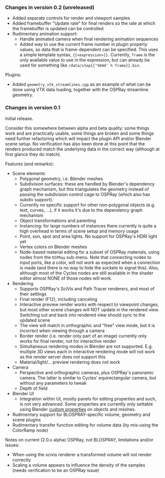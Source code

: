 ### Changes in version 0.2 (unreleased)

* Added separate controls for render and viewport samples
* Added framebuffer "Update rate" for final renders so 
  the rate at which the framebuffer is updated can be controlled
* Rudimentary animation support:
  - Handle animated camera when final rendering animation sequences
  - Added way to use the current frame number in plugin property 
    values, so data that is frame-dependent can be specified. This 
    uses a simple template syntax, `{{<expression>}}`. 
    Currently, `frame` is the only available value to use in the 
    expression, but can already be used for something like 
    `/data/step{{'%04d' % frame}}.bin`.
    
Plugins:

* Added `geometry_vtk_streamlines.cpp` as an example of what can be
  done using VTK data loading, together with the OSPRay streamline
  geometry.

### Changes in version 0.1

Initial release. 

Consider this somewhere between alpha and beta quality:
some things work and are practically usable, some things are broken
and some things need further refactoring which will impact the plugin API
and/or Blender scene setup. No verification has also been done at this
point that the renders produced match the underlying data in the correct
way (although at first glance they do match).

Features (and remarks):

* Scene elements
    - Polygonal geometry, i.e. Blender meshes
    - Subdivision surfaces: these are handled by Blender's dependency graph mechanism,
      but this triangulates the geometry instead of passing the subdivision control
      cage to OSPRay (which also has subdiv support).
    - Currently no specific support for other non-polygonal objects (e.g. text, curves, ...),
      if it works it's due to the dependency graph mechanism
    - Object transformations and parenting
    - Instancing: for large numbers of instances there currently is 
      quite a high overhead in terms of scene setup and memory usage    
    - Point, sun, spot and area lights. No support for OSPRay's HDRI light yet
    - Vertex colors on Blender meshes
    - Node-based material editing for a subset of OSPRay materials,
      using nodes from the `OSPRay` sub-menu. Note that connecting
      nodes to input ports, like a color, will not work as expected 
      when a connection is made (and there is no way to hide the sockets to signal this).
      Also, although most of the Cycles nodes are still available in the
      shader editor almost NONE of those nodes will work.    
* Rendering
    - Supports OSPRay's SciVis and Path Tracer renderers, and most of
      their settings
    - Final render (F12), including canceling
    - Interactive preview render works with respect to viewpoint changes, 
      but most other scene changes will NOT update in the rendered view. 
      Switching out and back into rendered view should sync to the updated scene
    - The view will match in orthographic and "free" view mode, but it is
      incorrect when viewing through a camera
    - Border render (i.e. render only part of an image) currently only works 
      for final render, not for interactive render      
    - Simultaneous rendering modes in Blender are not supported. E.g. multiple
      3D views each in interactive rendering mode will not work as the render
      server does not support this
    - Material/light/... preview rendering does not work
* Camera
    - Perspective and orthographic cameras, plus OSPRay's panoramic camera.
      The latter is similar to Cycles' equirectangular camera, but without 
      any parameters to tweak
    - Depth of field
* Blender UI
    - Integration within UI, mostly panels for editing properties and such, 
      is not very advanced. Some properties are currently only settable using Blender
      [custom properties](https://docs.blender.org/manual/en/latest/data_system/custom_properties.html) 
      on objects and meshes.
* Rudimentary support for BLOSPRAY-specific volume, geometry and scene plugins      
* Rudimentary transfer function editing for volume data (by mis-using the ColorRamp node)
  
Notes on current (2.0.x alpha) OSPRay, not BLOSPRAY, limitations and/or issues:

* When using the scivis renderer a transformed volume will not render
  correctly 
* Scaling a volume appears to influence the density of the samples (needs
  verification to be an OSPRay issue)

  